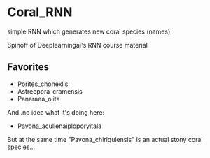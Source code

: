 # Coral_RNN
simple RNN which generates new coral species (names)

Spinoff of Deeplearningai's RNN course material


## Favorites
- Porites_chonexlis
- Astreopora_cramensis
- Panaraea_olita

And..no idea what it's doing here:
- Pavona_aculienaiploporyitala

But at the same time "Pavona_chiriquiensis" is an actual stony coral species...

